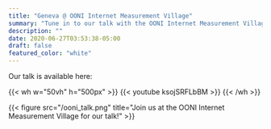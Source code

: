 ```yaml
---
title: "Geneva @ OONI Internet Measurement Village"
summary: "Tune in to our talk with the OONI Internet Measurement Village!"
description: ""
date: 2020-06-27T03:53:38-05:00
draft: false
featured_color: "white"
---
```


Our talk is available here:

{{< wh w="50vh" h="500px" >}}
{{< youtube ksojSRFLbBM >}}
{{< /wh >}}

{{< figure src="/ooni_talk.png" title="Join us at the OONI Internet Measurement Village for our talk!" >}}

